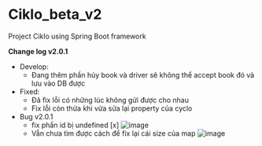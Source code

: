 # Ciklo_beta_v2
Project Ciklo using Spring Boot framework

**Change log v2.0.1**
- Develop:
  + Đang thêm phần hủy book và driver sẽ không thể accept book đó và lưu vào DB được
- Fixed:
  + Đã fix lỗi có những lúc không gửi được cho nhau
  + Fix lỗi còn thừa khi vửa sửa lại property của cyclo
- Bug v2.0.1
  + fix phần id bị undefined [x]
  ![image](https://user-images.githubusercontent.com/83583888/224651683-766da82e-df3f-44df-8f73-ba968e0bbb8b.png)
  + Vẫn chưa tìm được cách để fix lại cái size của map
  ![image](https://user-images.githubusercontent.com/83583888/224653084-f2750770-2c9c-414a-9eea-33a3e0bd4ce4.png)
